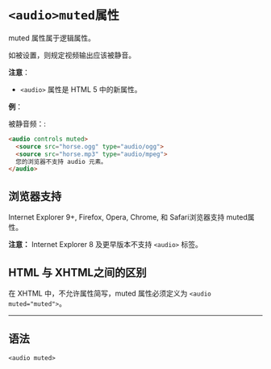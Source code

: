 # `<audio>muted属性`

muted 属性属于逻辑属性。

如被设置，则规定视频输出应该被静音。

**注意**：

- `<audio>` 属性是 HTML 5 中的新属性。

**例**：

被静音频：:

```html
<audio controls muted>
  <source src="horse.ogg" type="audio/ogg">
  <source src="horse.mp3" type="audio/mpeg">
  您的浏览器不支持 audio 元素。
</audio>
```

## 浏览器支持

Internet Explorer 9+, Firefox, Opera, Chrome, 和 Safari浏览器支持 muted属性。

**注意：** Internet Explorer 8 及更早版本不支持 `<audio>` 标签。

## HTML 与 XHTML之间的区别

在 XHTML 中，不允许属性简写，muted 属性必须定义为 `<audio muted="muted">`。

------

## 语法

```
<audio muted>
```

